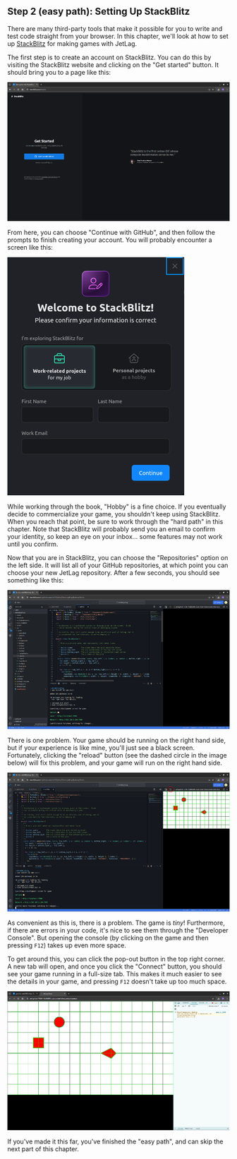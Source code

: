 ## Step 2 (easy path): Setting Up StackBlitz

There are many third-party tools that make it possible for you to write and test
code straight from your browser.  In this chapter, we'll look at how to set up
[StackBlitz](https://stackblitz.com/) for making games with JetLag.

The first step is to create an account on StackBlitz.  You can do this by
visiting the StackBlitz website and clicking on the "Get started" button.  It should bring you to a page like this:

![StackBlitz "Get started" page](./stackblitz_get_started.png)

From here, you can choose "Continue with GitHub", and then follow the prompts to
finish creating your account.  You will probably encounter a screen like this:

![StackBlitz "Confirm your Information" page](./stackblitz_hobby.png)

While working through the book, "Hobby" is a fine choice.  If you eventually
decide to commercialize your game, you shouldn't keep using StackBlitz.  When
you reach that point, be sure to work through the "hard path" in this chapter.
Note that StackBlitz will probably send you an email to confirm your identity,
so keep an eye on your inbox... some features may not work until you confirm.

Now that you are in StackBlitz, you can choose the "Repositories" option on the
left side.  It will list all of your GitHub repositories, at which point you can
choose your new JetLag repository.  After a few seconds, you should see
something like this:

![JetLag repository open in StackBlitz](stackblitz_repository_connected.png)

There is one problem.  Your game should be running on the right hand side, but
if your experience is like mine, you'll just see a black screen.  Fortunately,
clicking the "reload" button (see the dashed circle in the image below) will fix
this problem, and your game will run on the right hand side.

![After reloading, the game runs](stackblitz_reload.png)

As convenient as this is, there is a problem.  The game is *tiny*!  Furthermore, if there are errors in your code, it's nice to see them through the "Developer Console".  But opening the console (by clicking on the game and then pressing `F12`) takes up even more space.

To get around this, you can click the pop-out button in the top right corner.  A
new tab will open, and once you click the "Connect" button, you should see your
game running in a full-size tab.  This makes it much easier to see the details in your game, and pressing `F12` doesn't take up too much space.

![Running in a separate tab](stackblitz_tab.png)

If you've made it this far, you've finished the "easy path", and can skip the
next part of this chapter.